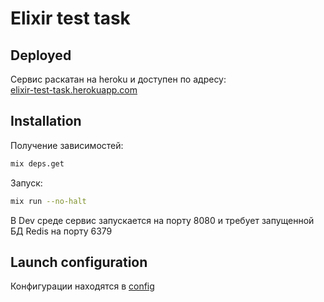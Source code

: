 # Elixir test task

## Deployed
Сервис раскатан на heroku и доступен по адресу:   
[elixir-test-task.herokuapp.com](https://elixir-test-task.herokuapp.com/visited_domains?from=1&to=2234567876543)


## Installation
Получение зависимостей:
```bash
mix deps.get
```

Запуск:
```bash
mix run --no-halt
```
В Dev среде сервис запускается на порту 8080 и требует запущенной БД Redis на порту 6379

## Launch configuration
Конфигурации находятся в [config](config)